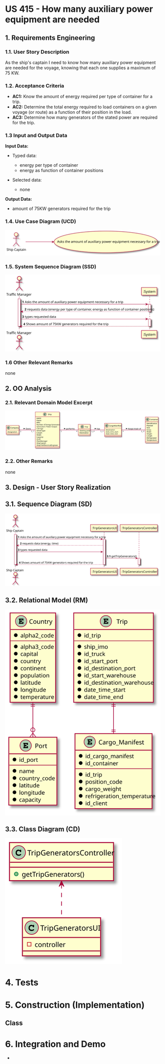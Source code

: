# US 415 - How many auxiliary power equipment are needed

## 1. Requirements Engineering


### 1.1. User Story Description


As the ship's captain I need to know how many auxiliary power equipment are needed for the voyage, knowing that each one supplies a maximum of 75 KW.


### 1.2. Acceptance Criteria

* **AC1:** Know the amount of energy required per type of container for a trip.
* **AC2:** Determine the total energy required to load containers on a given voyage (or route) as a function of their position in the load.
* **AC3:** Determine how many generators of the stated power are required for the trip.

### 1.3 Input and Output Data


**Input Data:**

* Typed data:
	* energy per type of container
	* energy as function of container positions

* Selected data:
    * none

**Output Data:**

* amount of 75KW generators required for the trip


### 1.4. Use Case Diagram (UCD)

![US415_UCD](US415_UCD.svg)

### 1.5. System Sequence Diagram (SSD)

![US415_SSD](US415_SSD.svg)

### 1.6 Other Relevant Remarks

none

## 2. OO Analysis

### 2.1. Relevant Domain Model Excerpt 

![US415_MD](US415_MD.svg)

### 2.2. Other Remarks

none

## 3. Design - User Story Realization 

## 3.1. Sequence Diagram (SD)

![US415_SD](US415_SD.svg)

## 3.2. Relational Model (RM)

![US415_RM](US415_RM.svg)

## 3.3. Class Diagram (CD)

![US415_CD](US415_CD.svg)

# 4. Tests 

# 5. Construction (Implementation)

## Class

# 6. Integration and Demo 

* 